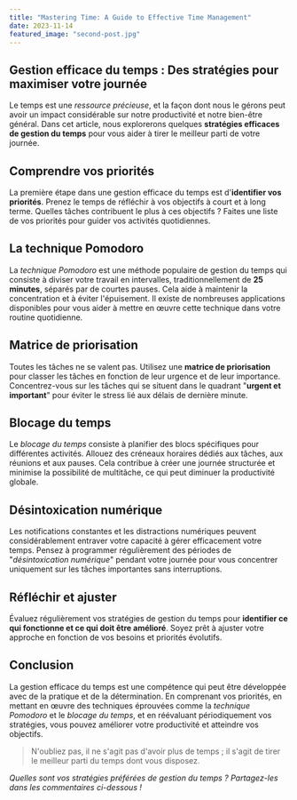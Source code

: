 ```yaml
---
title: "Mastering Time: A Guide to Effective Time Management"
date: 2023-11-14
featured_image: "second-post.jpg"
---
```


## **Gestion efficace du temps : Des stratégies pour maximiser votre journée**

Le temps est une _ressource précieuse_, et la façon dont nous le gérons peut avoir un impact considérable sur notre productivité et notre bien-être général. Dans cet article, nous explorerons quelques **stratégies efficaces de gestion du temps** pour vous aider à tirer le meilleur parti de votre journée.

## Comprendre vos priorités

La première étape dans une gestion efficace du temps est d'**identifier vos priorités**. Prenez le temps de réfléchir à vos objectifs à court et à long terme. Quelles tâches contribuent le plus à ces objectifs ? Faites une liste de vos priorités pour guider vos activités quotidiennes.

## La technique Pomodoro

La _technique Pomodoro_ est une méthode populaire de gestion du temps qui consiste à diviser votre travail en intervalles, traditionnellement de **25 minutes**, séparés par de courtes pauses. Cela aide à maintenir la concentration et à éviter l'épuisement. Il existe de nombreuses applications disponibles pour vous aider à mettre en œuvre cette technique dans votre routine quotidienne.

## Matrice de priorisation

Toutes les tâches ne se valent pas. Utilisez une **matrice de priorisation** pour classer les tâches en fonction de leur urgence et de leur importance. Concentrez-vous sur les tâches qui se situent dans le quadrant "**urgent et important**" pour éviter le stress lié aux délais de dernière minute.

## Blocage du temps

Le _blocage du temps_ consiste à planifier des blocs spécifiques pour différentes activités. Allouez des créneaux horaires dédiés aux tâches, aux réunions et aux pauses. Cela contribue à créer une journée structurée et minimise la possibilité de multitâche, ce qui peut diminuer la productivité globale.

## Désintoxication numérique

Les notifications constantes et les distractions numériques peuvent considérablement entraver votre capacité à gérer efficacement votre temps. Pensez à programmer régulièrement des périodes de "_désintoxication numérique_" pendant votre journée pour vous concentrer uniquement sur les tâches importantes sans interruptions.

## Réfléchir et ajuster

Évaluez régulièrement vos stratégies de gestion du temps pour **identifier ce qui fonctionne et ce qui doit être amélioré**. Soyez prêt à ajuster votre approche en fonction de vos besoins et priorités évolutifs.

## Conclusion

La gestion efficace du temps est une compétence qui peut être développée avec de la pratique et de la détermination. En comprenant vos priorités, en mettant en œuvre des techniques éprouvées comme la _technique Pomodoro_ et le _blocage du temps_, et en réévaluant périodiquement vos stratégies, vous pouvez améliorer votre productivité et atteindre vos objectifs.

> N'oubliez pas, il ne s'agit pas d'avoir plus de temps ; il s'agit de tirer le meilleur parti du temps dont vous disposez.

_Quelles sont vos stratégies préférées de gestion du temps ? Partagez-les dans les commentaires ci-dessous !_
